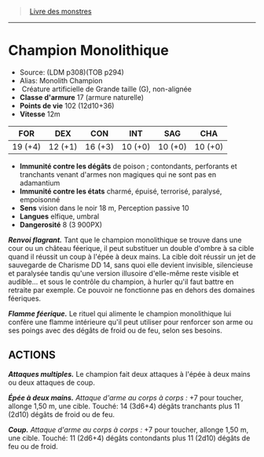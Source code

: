 ﻿> [Livre des monstres](tome_of_beasts.md)

---

# Champion Monolithique

- Source: (LDM p308)(TOB p294)
- Alias: Monolith Champion
-  Créature artificielle de Grande taille (G), non-alignée
- **Classe d'armure** 17 (armure naturelle)
- **Points de vie** 102 (12d10+36)
- **Vitesse** 12m

|FOR|DEX|CON|INT|SAG|CHA|
|---|---|---|---|---|---|
|19 (+4)|12 (+1)|16 (+3)|10 (+0)|10 (+0)|10 (+0)|

- **Immunité contre les dégâts** de poison ; contondants, perforants et tranchants venant d'armes non magiques qui ne sont pas en adamantium
- **Immunité contre les états** charmé, épuisé, terrorisé, paralysé, empoisonné
- **Sens** vision dans le noir 18 m, Perception passive 10
- **Langues** elfique, umbral
- **Dangerosité** 8 (3 900PX)

**_Renvoi flagrant._** Tant que le champion monolithique se trouve dans une cour ou un château féerique, il peut substituer un double d'ombre à sa cible quand il réussit un coup à l'épée à deux mains. La cible doit réussir un jet de sauvegarde de Charisme DD 14, sans quoi elle devient invisible, silencieuse et paralysée tandis qu'une version illusoire d'elle-même reste visible et audible... et sous le contrôle du champion, à hurler qu'il faut battre en retraite par exemple. Ce pouvoir ne fonctionne pas en dehors des domaines féeriques.

**_Flamme féerique._** Le rituel qui alimente le champion monolithique lui confère une flamme intérieure qu'il peut utiliser pour renforcer son arme ou ses poings avec des dégâts de froid ou de feu, selon ses besoins.

## ACTIONS

**_Attaques multiples._** Le champion fait deux attaques à l'épée à deux mains ou deux attaques de coup.

**_Épée à deux mains._** _Attaque d'arme au corps à corps :_ +7 pour toucher, allonge 1,50 m, une cible. Touché: 14 (3d6+4) dégâts tranchants plus 11 (2d10) dégâts de froid ou de feu.

**_Coup._** _Attaque d'arme au corps à corps :_ +7 pour toucher, allonge 1,50 m, une cible. Touché: 11 (2d6+4) dégâts contondants plus 11 (2d10) dégâts de feu ou de froid.

